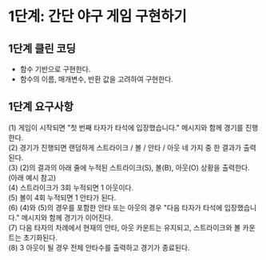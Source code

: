# 1단계: 간단 야구 게임 구현하기

## 1단계 클린 코딩
* 함수 기반으로 구현한다.
* 함수의 이름, 매개변수, 반환 값을 고려하여 구현한다.

## 1단계 요구사항
(1) 게임이 시작되면 "첫 번째 타자가 타석에 입장했습니다." 메시지와 함께 경기를 진행한다. <br>
(2) 경기가 진행되면 랜덤하게 스트라이크 / 볼 / 안타 / 아웃 네 가지 중 한 결과가 출력된다. <br>
(3) (2)의 결과의 아래 줄에 누적된 스트라이크(S), 볼(B), 아웃(O) 상황을 출력한다. (아래 예시 참고) <br>
(4) 스트라이크가 3회 누적되면 1 아웃이다. <br>
(5) 볼이 4회 누적되면 1 안타가 된다. <br>
(6) (4)와 (5)의 경우를 포함한 안타 또는 아웃의 경우 "다음 타자가 타석에 입장했습니다." 메시지와 함께 경기가 이어진다. <br>
(7) 다음 타자의 차례에서 현재의 안타, 아웃 카운트는 유지되고, 스트라이크와 볼 카운트는 초기화된다. <br>
(8) 3 아웃이 될 경우 전체 안타수를 출력하고 경기가 종료된다.